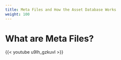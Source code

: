 ```yaml
---
title: Meta Files and How the Asset Database Works
weight: 100
---
```

# What are Meta Files?
{{< youtube u9Ih_gzkuvI >}}